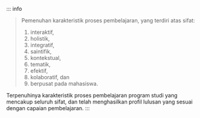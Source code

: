 ::: info

> Pemenuhan karakteristik proses pembelajaran, yang terdiri atas sifat:
>
> 1. interaktif,
> 1. holistik,
> 1. integratif,
> 1. saintifik,
> 1. kontekstual,
> 1. tematik,
> 1. efektif,
> 1. kolaboratif, dan
> 1. berpusat pada mahasiswa.

Terpenuhinya karakteristik proses pembelajaran program studi yang mencakup seluruh sifat, dan telah menghasilkan profil lulusan yang sesuai dengan capaian pembelajaran.
:::
